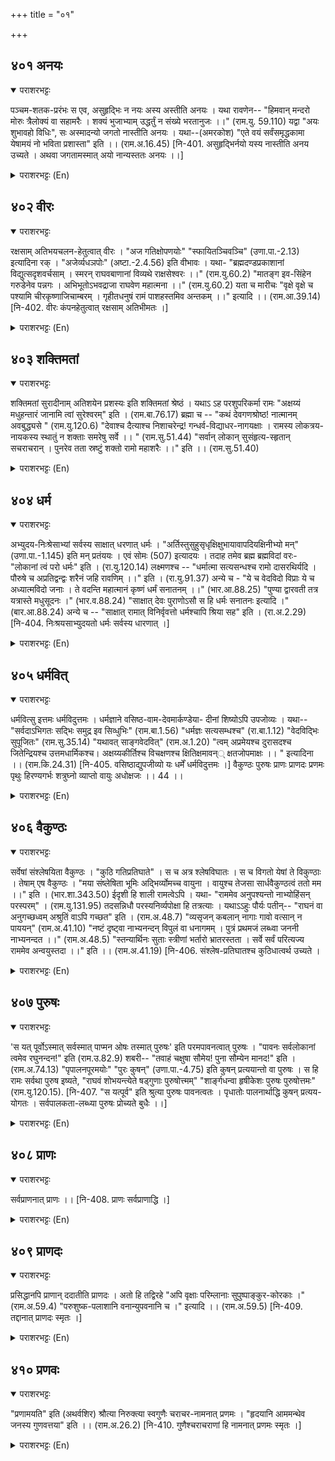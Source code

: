 +++
title = "०१"

+++

## ४०१  अनयः
<details open><summary>पराशरभट्टः</summary>

पञ्चम-शतक-प्ररंभः स एव, असुहृद्भिः न नयः अस्य अस्तीति अनयः । यथा रावणेन-- "हिमवान् मन्दरो मोरुः त्रैलोक्यं वा सहामरैः । शक्यं भुजाभ्याम् उद्धर्तुं न संख्ये भरतानुजः ।।" (राम.यु. 59.110) यद्वा "अयः शुभावहो विधिः", सः अस्मादन्यो जगतो नास्तीति अनयः । यथा--(अमरकोश) "एते वयं सर्वंसमृद्धकामा येषामयं नो भविता प्रशास्ता" इति ।। (राम.अ.16.45) [नि-401. असुहृद्भिर्नयो यस्य नास्तीति अनय उच्यते । अथवा जगतामस्मात् अयो नान्यस्ततः अनयः ।।]
</details>

<details><summary>पराशरभट्टः (En)</summary>

He Who cannot be spirited away. भगवान् is Anaya since He cannot be led away by those who are not well-disposed towards Him. "रावण who could lift with ease even the mountains, the हिमालया-s, Mandara and Meru, as well as the three worlds with all the gods, could not lift up in the battle-field even with both his hands the younger brother of Bharatha (i.e. लक्षमण ). (The reference here is to the efforts of रावण to carry away लक्षमण when the latter had fallen down unconscious struck by the Sakthi weapon of रावण). Or 'Ayah' is the means which brings prosperity. 'Anayah' signifies that there is no one else except भगवान् who can bring prosperity to the people of the world. Vide "When He is there as our ruler and Protector, we have all our desires fulfilled."
</details>

## ४०२  वीरः
<details open><summary>पराशरभट्टः</summary>

रक्षसाम् अतिभयचलन-हेतुत्वात् वीरः । "अज गतिक्षोपणयोः" "स्फायितञ्चिवञ्चि" (उणा.पा.-2.13) इत्यादिना रक् । "अजेर्व्यधञपोः" (अष्टा.-2.4.56) इति वीभावः । यथा- "ब्रह्मदण्डप्रकाशानां विद्युत्सदृशवर्चसाम् । स्मरन् राघवबाणानां विव्यथे राक्षसेश्वरः ।।" (राम.यु.60.2) "मातङ्ग इव-सिंहेन गरुडेनेव पन्नगः । अभिभूतोऽभवद्राजा राघवेण महात्मना ।।" (राम.यु.60.2) यता च मारीचः "वृक्षे वृक्षे च पश्यामि चीरकृष्णाजिचाम्बरम् । गृहीतधनुषं रामं पाशहस्तमिव अन्तकम् ।।" इत्यादि ।। (राम.आ.39.14) [नि-402. वीरः कंपनहेतुत्वात् रक्षसाम् अतिभीमतः ।]
</details>

<details><summary>पराशरभट्टः (En)</summary>

He who is the cause of terror. भगवान् is the source of fear and terror for the राक्षसा-s. So He is called वीरः . The word 'वीर ' is derived from the root 'Aja' (to drive or lead). 'वी' is the substitute for 'Aja' when an अर्ध-धातुक affix follows with the exception of the two affixes-'Ghajn' and 'Ap'. It also takes the affix 'Rak' under the rule "The affix 'Rak' comes after 'Sphayi', 'Tanch', 'Chadi', 'Aj' and other roots. "When रावण , the king of the राक्षसा-s, even thought of the arrows of श्री राम , which had the lustre of the club of Brahma and the glitter of the lightning he became uneasy." "The king (रावण ) was overpowered by the powerful राम like the elephant by the lion, and the serpent by Garuda." Thus did मारीच say : "In every tree do I see श्री राम dressed in the tree-dark and black deer-skin and with His bow drawn as though He is the god of death with the ropes in hand." And other such texts also.
</details>

## ४०३  शक्तिमतां
<details open><summary>पराशरभट्टः</summary>

शक्तिमतां सुरादीनाम् अतिशयेन प्रशस्यः इति शक्तिमतां श्रेष्ठं । यथाऽ ऽह परशुपरिकर्मा रामः "अक्षय्यं मधुहन्तारं जानामि त्वां सुरेश्वरम्" इति । (राम.बा.76.17) ब्रह्मा च -- "कथं देवगणश्रोष्ठ! नात्मानम् अवबुद्ध्यसे " (राम.यु.120.6) "देवाश्च दैत्याश्च निशाचरेन्द्र! गन्धर्व-विद्याधर-नागयक्षाः । रामस्य लोकत्रय-नायकस्य स्थातुं न शक्ताः समरेषु सर्वे ।। " (राम.सु.51.44) "सर्वान् लोकान् सुसंहृत्य-स्हृतान् सचराचरान् । पुनरेव तता स्रष्टुं शक्तो रामो महाशरैः ।।" इति ।। (राम.सु.51.40)
</details>

<details><summary>पराशरभट्टः (En)</summary>

श्रेष्ठः The greatest among the powerful. He who is the most praiseworthy amongst the powerful gods and others.
</details>

## ४०४  धर्म
<details open><summary>पराशरभट्टः</summary>

अभ्युदय-निःश्रेसाभ्यां सर्वस्य साक्षात् धरणात् धर्मः । "अर्तिस्तुसुहुसृधृक्षिक्षुभायावापदियक्षिनीभ्यो मन्" (उणा.पा.-1.145) इति मन् प्रतंययः । एवं सोमः (507) इत्यादयः । तदाह तमेव ब्रह्म ब्रह्मविदां वरः- "लोकानां त्वं परो धर्मः" इति । (रा.यु.120.14) लक्ष्मणश्च -- "धर्मात्मा सत्यसन्धश्च रामो दासरथिर्यदि । पौरुषे च अप्रतिद्वन्द्वः शरैनं जहि रावणिम् ।।" इति । (रा.यु.91.37) अन्ये च - "ये च वेदविदो विप्राः ये च अध्यात्मविदो जनाः । ते वदन्ति महात्मानं कृष्णं धर्मं सनातनम् ।।" (भार.आ.88.25) "पुण्या द्वारवती तत्र यत्रास्ते मधुसूदनः ।" (भार.व.88.24) "साक्षात् देवः पुराणोऽसौ स हि धर्मः सनातनः इत्यादि ।" (बार.आ.88.24) अन्ये च -- "साक्षात् रामात् विनिर्वृवत्तो धर्मश्चापि श्रिया सह" इति । (रा.अ.2.29) [नि-404. निःश्रयसाभ्युदयतो धर्मः सर्वस्य धारणात् ।]
</details>

<details><summary>पराशरभट्टः (En)</summary>

Virtue (incarnate). भगवान् is धर्म since, He sustains all beings by conferring prosperity and salvation on them. The affix 'man' has been added to the root 'Dhr' under the rule : "The affix 'man' comes after the roots 'arti', sthu, su, nu, sri, dhri, क्षि, क्षु, भा,या,वा, padi, यक्ष and ni." सोम and other words are formed by the same rule. Brahma, the best of those who know the Dharma, said the same to SrंRँma. "Thou art the Supreme Dharma in all the worlds." ('On an oath before discharging the arrow against Indrajit, लक्षमण said:) "If श्री रामा , the son of Dasarattha, is Dharma incarnate, is wedded to truthfulness and is unparalleled in valour, then, O arrow! Kill the son of रावण (i.e. Indrajit)." And many others also say so; "Those Brahmins, who are well-versed in the वेदा-s, and those people who have realised the Brahman, declare in one voice that the great श्री कृष्ण is the eternal Dharma incarnate." "The sacred द्वारवती is the place where (श्री कृष्ण ) the Slayer of Madhu resides." "He is the ancient God Himself and also the eternal Dharma incarnate." Others have said : "Dharma along with Arttha (i.e. wealth) proceed from श्री राम Himself."
</details>

## ४०५  धर्मवित्
<details open><summary>पराशरभट्टः</summary>

धर्मवित्सु इत्तमः धर्मविदुत्तमः । धर्मज्ञाने वसिष्ठ-वाम-देवमार्कण्डेया- दीनां शिष्योऽपि उपजोव्यः । यथा-- "सर्वदाऽभिगतः सद्भिः समुद्र इव सिव्धुभिः" (राम.बा.1.56) "धर्मज्ञः सत्यसम्धश्च" (रा.बा.1.12) "वेदविद्भिः सुपूजितः" (राम.सु.35.14) "यथावत् साङ्गवेदवित्" (राम.अ.1.20) "त्वम् अप्रमेयश्च दुरासदश्च जितेन्द्रियश्च उत्तमधार्मिकश्च। अक्षय्यकीर्तिश्च विचक्षणश्च क्षितिक्षमावन्् क्षतजोपमाक्षः ।। " इत्यादिना ।। (राम.कि.24.31) [नि-405. वसिष्ठाद्युपजीव्यो यः धर्में धर्मविदुत्तमः ।] वैकुण्ठः पुरुषः प्राणः प्राणदः प्रणमः पृथुः हिरण्यगर्भः शत्रुघ्नो व्याप्तो वायुः अधोक्षजः ।। 44 ।।
</details>

<details><summary>पराशरभट्टः (En)</summary>

उत्तमः The foremost among the Dharma-conscious. He is the best of those who have a knowledge of Dharma. Though श्री राम was their disciple, वसिष्ठ, वामदेव ,मार्कण्डेय and other sages resorted to Him for a knowledge of Dharma. Vide : "Like the ocean by the rivers, श्री राम was always resorted to by good men with respect." "He was highly respected by those who were well-versed in the वेदा-s". "He rightly knew the वेदा-s and their अन्गा-s (auxiliaries)." "Thou art unknowable and invincible. Thou hast conquered the senses and art the embodiment of the best Dharma. Thou art clear-sighted and endowed with undying reputation. Thou hast Earthlike forbearance and blood-red eyes." (These are the words of Thara, the Monkey-Queen).
</details>

## ४०६  वैकुण्ठः
<details open><summary>पराशरभट्टः</summary>

सर्वेषां संश्लेषयिता वैकुण्ठः । "कुठि गतिप्रतिघाते" । स च अत्र श्लेषविघातः । स च विगतो येषां ते विकुण्ठाः । तेषाम् एष वैकुण्ठः । "मया संष्लेषिता भूमिः अद्भिर्व्योमच्च वायुना । वायुश्च तेजसा सार्धवैकुण्ठत्वं ततो मम ।।" इति । (भार.शा.343.50) ईदृशी हि शाली रामत्वेऽपि । यथा- "राममेव अनुपश्यन्तो नाभ्योहिंसन् परस्परम्" । (राम.यु.131.95) तदसन्निधौ परस्यनिर्व्यपोक्षा हि तत्रत्याः । यथाऽऽहुः पौर्यः पतीन्-- "राघनं वा अनुगच्छध्वम् अश्रुतिं वाऽपि गच्छत" इति । (राम.अ.48.7) "व्यसृजन् कबलान् नागाः गावो वत्सान् न पाययन्" (राम.अ.41.10) "नष्टं दृष्ट्वा नाभ्यनन्दन् विपुलं वा धनागमम् । पुत्रं प्रथमजं लब्ध्वा जननी नाभ्यनन्दत ।।" (राम.अ.48.5) "स्तन्यार्थिनः सुताः स्त्रीणां भर्तारो भ्रातरस्तता । सर्वे सर्वं परित्यज्य राममेव अन्वयुस्तदा ।।" इति ।। (राम.अ.41.19) [नि-406. संश्लेष-प्रतिघातश्च कुठिधात्वर्थ उच्यते ।
</details>

<details><summary>पराशरभट्टः (En)</summary>

Remover of obstacles of union. He brings about the union of all. The word वैकुण्ठः is derived from the root 'kuti' which means obstructing the path. Here it signifies the obstacles to the union. वैकुण्ठःs are those whose obstacles have been removed. भगवान् belongs to them and so He is called वैकुण्ठः. Vide "By me the Earth was united with water, ether with air and air with fire. So I am called वैकुण्ठः ." Such a quality was seen in भगवान् when He came as श्री राम . Vide "The subjects of रामा's kingdom observed this quality in रामा and remembering it they never caused mutual harm." When रामा was not with them, they never relished each other's company. This can be seen in the words of the wives to their husbands. "Either go after श्री रामा or get away so that nothing will be heard of you." "The elephants gave up eating their fodder and the cows would not allow the calves to come and drink the milk from their udder." "The people were not happy when they got back their lost wealth, nor were they pleased when new wealth came to them in large quantities. The mother felt no joy when she gave birth to a son for the first time." "Children yearning for mother's milk, the husbands of women and brothersevery one of them abandoned the other and then began to go after Srं राम."
</details>

## ४०७  पुरुषः
<details open><summary>पराशरभट्टः</summary>

'स यत् पूर्वोऽस्मात् सर्वस्मात् पाप्मन ओषः तस्मात् पुरुषः' इति परमपावनत्वात् पुरुषः । "पावनः सर्वलोकानां त्वमेव रघुनन्दन!" इति (राम.उ.82.9) शबरी-- "तवाहं चक्षुषा सौमेय! पुना सौम्येन मानद!" इति । (राम.अ.74.13) "पृपालनपूरमयोः" "पुरः कुषन्" (उणा.पा.-4.75) इति कुषन् प्रत्ययान्तो वा पुरुषः । स हि रामः सर्वथा पुरुष इष्यते, "राघवं शोभयन्त्येते षड्गुणाः पुरुषोत्त्मम्" "शार्ङ्गधन्वा हृषीकेशः पुरुषः पुरुषोत्तमः" (राम.यु.120.15). [नि-407. "स यत्पूर्व" इति श्रुत्या पुरुषः पावनत्वतः । पृधातोः पालनार्थाद्धि कुषन् प्रत्यय-योगतः । सर्वपालकता-लब्ध्या पुरुषः प्रोच्यते बुधैः ।।]
</details>

<details><summary>पराशरभट्टः (En)</summary>

The Purifier. He is पुरुष , because He purifies all by nature and is devoid of all sins. Vide :-- "O the scion of the Raghus! Thou alone art the purifier of all the worlds." Sabari said to राम : "O gentle Sir that bestows honour! I have been purified by Thy charming eyes." The word 'पुरुष' is derived from the root 'pri' (to protect or nourish). Or the word 'पुरुष' is formed by the affix कुषन् ' to the base 'purah'. That राम alone is considered to be the 'पुरुष ' in every way. "These six गुणा (qualities) add to the lustre of श्री रामा; the पुरुषोत्तम." "श्री रामा is the सारंग-bow-wielder; He is हृषीकेश He is the पुरुष and also the पुरुषोत्तम ."
</details>

## ४०८  प्राणः
<details open><summary>पराशरभट्टः</summary>

सर्वप्राणनात् प्राणः ।। [नि-408. प्राणः सर्वप्राणाद्धि ।]
</details>

<details><summary>पराशरभट्टः (En)</summary>

The vita air (life breath). He is the life breath of all. भगवान् is प्राणा since, He is the life-breath of all.
</details>

## ४०९  प्राणदः
<details open><summary>पराशरभट्टः</summary>

प्रसिद्धानपि प्राणान् ददातीति प्राणदः । अतो हि तद्विरहे "अपि वृक्षाः परिम्लानाः सुपुष्पाङ्कुर-कोरकाः ।" (राम.अ.59.4) "परुशुष्क-पलाशानि वनान्युपवनानि च ।" इत्यादि ।। (राम.अ.59.5) [नि-409. तद्दानात् प्राणदः स्मृतः ।]
</details>

<details><summary>पराशरभट्टः (En)</summary>

The life giver. भगवान् is प्राणद since He bestows the well-known life itself to all. It is because of this that in His separation. "Even the trees with their flowers, buds and sprouts withered." "All that remained in the forests and gardens were only dry leaves."
</details>

## ४१०  प्रणवः
<details open><summary>पराशरभट्टः</summary>

"प्रणामयति" इति (अथर्वशिर) श्रौत्या निरुक्त्या स्वगुणैः चराचर-नामनात् प्रणमः । "हृदयानि आममन्थेव जनस्य गुणवत्तया" इति ।। (राम.अ.26.2) [नि-410. गुणैश्चराचराणां हि नामनात् प्रणमः स्मृतः ।]
</details>

<details><summary>पराशरभट्टः (En)</summary>

He Who makes others bow before Him. By virtue of His qualities He makes the sentient and the non-sentient bow before Him. So He is प्रणवः . The वेदिc etymology reads 'He makes others bow.' "As श्री राम was possessed of charming qualities. He moved the hearts of the people (when he set off for the forest)."
</details>
